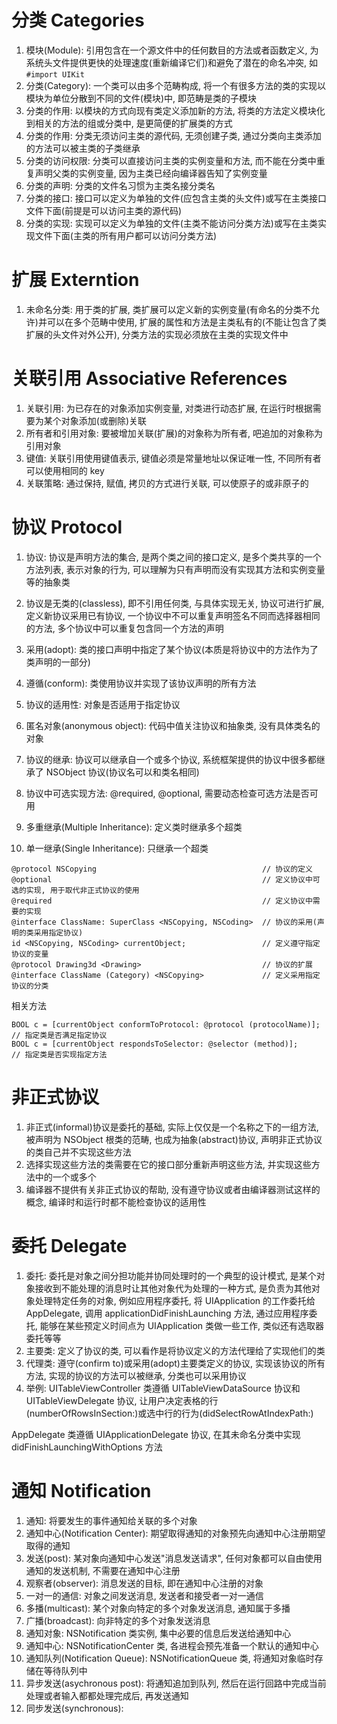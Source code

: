 # 分类 Categories

1. 模块(Module): 引用包含在一个源文件中的任何数目的方法或者函数定义, 为系统头文件提供更快的处理速度(重新编译它们)和避免了潜在的命名冲突, 如 `#import UIKit`
2. 分类(Category): 一个类可以由多个范畴构成, 将一个有很多方法的类的实现以模块为单位分散到不同的文件(模块)中, 即范畴是类的子模块
3. 分类的作用: 以模块的方式向现有类定义添加新的方法, 将类的方法定义模块化到相关的方法的组或分类中, 是更简便的扩展类的方式
3. 分类的作用: 分类无须访问主类的源代码, 无须创建子类, 通过分类向主类添加的方法可以被主类的子类继承
4. 分类的访问权限: 分类可以直接访问主类的实例变量和方法, 而不能在分类中重复声明父类的实例变量, 因为主类已经向编译器告知了实例变量
5. 分类的声明: 分类的文件名习惯为主类名接分类名
6. 分类的接口: 接口可以定义为单独的文件(应包含主类的头文件)或写在主类接口文件下面(前提是可以访问主类的源代码)
7. 分类的实现: 实现可以定义为单独的文件(主类不能访问分类方法)或写在主类实现文件下面(主类的所有用户都可以访问分类方法)

# 扩展 Externtion

1. 未命名分类: 用于类的扩展, 类扩展可以定义新的实例变量(有命名的分类不允许)并可以在多个范畴中使用, 扩展的属性和方法是主类私有的(不能让包含了类扩展的头文件对外公开), 分类方法的实现必须放在主类的实现文件中

# 关联引用 Associative References

1. 关联引用: 为已存在的对象添加实例变量, 对类进行动态扩展, 在运行时根据需要为某个对象添加(或删除)关联
2. 所有者和引用对象: 要被增加关联(扩展)的对象称为所有者, 吧追加的对象称为引用对象
3. 键值: 关联引用使用键值表示, 键值必须是常量地址以保证唯一性, 不同所有者可以使用相同的 key
4. 关联策略: 通过保持, 赋值, 拷贝的方式进行关联, 可以使原子的或非原子的

# 协议 Protocol

1. 协议: 协议是声明方法的集合, 是两个类之间的接口定义, 是多个类共享的一个方法列表, 表示对象的行为, 可以理解为只有声明而没有实现其方法和实例变量等的抽象类
2. 协议是无类的(classless), 即不引用任何类, 与具体实现无关, 协议可进行扩展, 定义新协议采用已有协议, 一个协议中不可以重复声明签名不同而选择器相同的方法, 多个协议中可以重复包含同一个方法的声明
3. 采用(adopt): 类的接口声明中指定了某个协议(本质是将协议中的方法作为了类声明的一部分)
4. 遵循(conform): 类使用协议并实现了该协议声明的所有方法
5. 协议的适用性: 对象是否适用于指定协议
6. 匿名对象(anonymous object): 代码中值关注协议和抽象类, 没有具体类名的对象
7. 协议的继承: 协议可以继承自一个或多个协议, 系统框架提供的协议中很多都继承了 NSObject 协议(协议名可以和类名相同)
8. 协议中可选实现方法: @required, @optional, 需要动态检查可选方法是否可用

1. 多重继承(Multiple Inheritance): 定义类时继承多个超类
2. 单一继承(Single Inheritance): 只继承一个超类

```
@protocol NSCopying										// 协议的定义
@optional												// 定义协议中可选的实现, 用于取代非正式协议的使用
@required												// 定义协议中需要的实现
@interface ClassName: SuperClass <NSCopying, NSCoding>	// 协议的采用(声明的类采用指定协议)
id <NSCopying, NSCoding> currentObject;					// 定义遵守指定协议的变量
@protocol Drawing3d <Drawing>							// 协议的扩展
@interface ClassName (Category) <NSCopying>				// 定义采用指定协议的分类
```

相关方法

```
BOOL c = [currentObject conformToProtocol: @protocol (protocolName)];	// 指定类是否满足指定协议
BOOL c = [currentObject respondsToSelector: @selector (method)];		// 指定类是否实现指定方法
```

# 非正式协议

1. 非正式(informal)协议是委托的基础, 实际上仅仅是一个名称之下的一组方法, 被声明为 NSObject 根类的范畴, 也成为抽象(abstract)协议, 声明非正式协议的类自己并不实现这些方法
2. 选择实现这些方法的类需要在它的接口部分重新声明这些方法, 并实现这些方法中的一个或多个
3. 编译器不提供有关非正式协议的帮助, 没有遵守协议或者由编译器测试这样的概念, 编译时和运行时都不能检查协议的适用性

# 委托 Delegate

1. 委托: 委托是对象之间分担功能并协同处理时的一个典型的设计模式, 是某个对象接收到不能处理的消息时让其他对象代为处理的一种方式, 是负责为其他对象处理特定任务的对象, 例如应用程序委托, 将 UIApplication 的工作委托给 AppDelegate, 调用 applicationDidFinishLaunching 方法, 通过应用程序委托, 能够在某些预定义时间点为 UIApplication 类做一些工作, 类似还有选取器委托等等
2. 主要类: 定义了协议的类, 可以看作是将协议定义的方法代理给了实现他们的类
3. 代理类: 遵守(confirm to)或采用(adopt)主要类定义的协议, 实现该协议的所有方法, 实现的协议的方法可以被继承, 分类也可以采用协议
4. 举例: UITableViewController 类遵循 UITableViewDataSource 协议和 UITableViewDelegate 协议, 让用户决定表格的行(numberOfRowsInSection:)或选中行的行为(didSelectRowAtIndexPath:)

AppDelegate 类遵循 UIApplicationDelegate 协议, 在其未命名分类中实现 didFinishLaunchingWithOptions 方法

# 通知 Notification

1. 通知: 将要发生的事件通知给关联的多个对象
2. 通知中心(Notification Center): 期望取得通知的对象预先向通知中心注册期望取得的通知
3. 发送(post): 某对象向通知中心发送"消息发送请求", 任何对象都可以自由使用通知的发送机制, 不需要在通知中心注册
4. 观察者(observer): 消息发送的目标, 即在通知中心注册的对象
5. 一对一的通信: 对象之间发送消息, 发送者和接受者一对一通信
6. 多播(multicast): 某个对象向特定的多个对象发送消息, 通知属于多播
7. 广播(broadcast): 向非特定的多个对象发送消息
8. 通知对象: NSNotification 类实例, 集中必要的信息后发送给通知中心
9. 通知中心: NSNotificationCenter 类, 各进程会预先准备一个默认的通知中心
0. 通知队列(Notification Queue): NSNotificationQueue 类, 将通知对象临时存储在等待队列中
1. 异步发送(asychronous post): 将通知追加到队列, 然后在运行回路中完成当前处理或者输入都都处理完成后, 再发送通知
2. 同步发送(synchronous):
